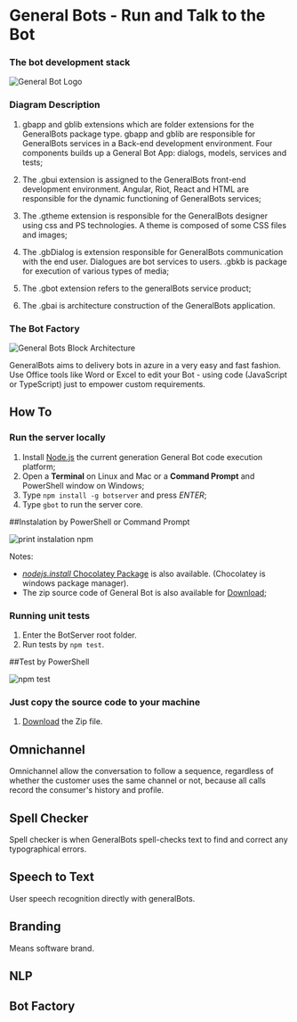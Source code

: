 # General Bots - Run and Talk to the Bot

### The bot development stack

![General Bot Logo](https://raw.githubusercontent.com/pragmatismo-io/BotServer/master/docs/images/general-bots-stack.png)


### Diagram Description

1. gbapp and gblib extensions which are folder extensions for the GeneralBots package type.
gbapp and gblib are responsible for GeneralBots services in a Back-end development environment.
Four components builds up a General Bot App: dialogs, models, services and tests; 

2. The .gbui extension is assigned to the GeneralBots front-end development environment. 
Angular, Riot, React and HTML are responsible for the dynamic functioning of GeneralBots services;

3. The .gtheme extension is responsible for the GeneralBots designer using css and PS technologies.
A theme is composed of some CSS files and images;

4. The .gbDialog is extension responsible for GeneralBots communication with the end user. Dialogues are bot services to users.
.gbkb is package for execution of various types of media;

5. The .gbot extension refers to the generalBots service product;

6. The .gbai is architecture construction of the GeneralBots application.

### The Bot Factory

![General Bots Block Architecture](https://raw.githubusercontent.com/pragmatismo-io/BotServer/master/docs/images/general-bots-block-architecture.png)

GeneralBots aims to delivery bots in azure in a very easy and fast fashion. Use Office tools like Word or Excel to edit your Bot - using code (JavaScript or TypeScript) just to empower custom requirements.

## How To

### Run the server locally

1. Install [Node.js](https://www.npmjs.com/get-npm) the current generation General Bot code execution platform;
2. Open a **Terminal** on Linux and Mac or a **Command Prompt** and PowerShell window on Windows;
3. Type `npm install -g botserver` and press *ENTER*;
4. Type `gbot` to run the server core.

##Instalation by PowerShell or Command Prompt

![print instalation npm](https://user-images.githubusercontent.com/65977273/94572520-81e2f380-0247-11eb-9d69-ff70ad26b027.png)



Notes:

* [*nodejs.install* Chocolatey Package](https://chocolatey.org/packages/nodejs.install) is also available. (Chocolatey is windows package manager).
* The zip source code of General Bot is also available for [Download](https://codeload.github.com/pragmatismo-io/BotServer/zip/master);

### Running unit tests

1. Enter the BotServer root folder.
2. Run tests by `npm test`.

##Test by PowerShell

![npm test](https://user-images.githubusercontent.com/65977273/94598386-3e977d80-0265-11eb-93e8-ca3013c3f1e1.png)


### Just copy the source code to your machine

1. [Download](https://codeload.github.com/pragmatismo-io/BotServer/zip/master) the Zip file.


## Omnichannel

Omnichannel allow the conversation to follow a sequence, regardless of whether the customer uses the same channel or not, because all calls record the consumer's history and profile.

## Spell Checker

Spell checker is when GeneralBots spell-checks text to find and correct any typographical errors.

## Speech to Text

User speech recognition directly with generalBots.

## Branding

Means software brand.

## NLP

## Bot Factory
